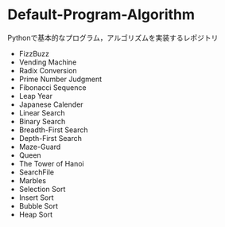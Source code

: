 # Default-Program-Algorithm
Pythonで基本的なプログラム，アルゴリズムを実装するレポジトリ

- FizzBuzz
- Vending Machine
- Radix Conversion
- Prime Number Judgment
- Fibonacci Sequence
- Leap Year
- Japanese Calender
- Linear Search
- Binary Search
- Breadth-First Search
- Depth-First Search
- Maze-Guard
- Queen
- The Tower of Hanoi
- SearchFile
- Marbles
- Selection Sort
- Insert Sort
- Bubble Sort
- Heap Sort